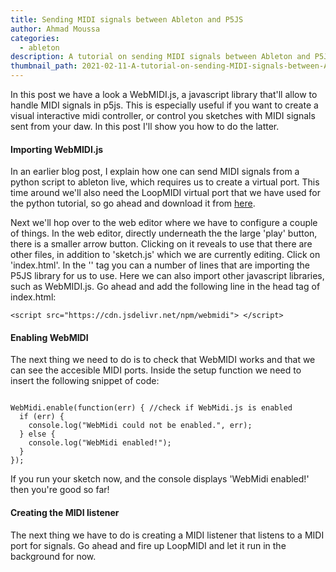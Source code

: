```yaml
---
title: Sending MIDI signals between Ableton and P5JS
author: Ahmad Moussa
categories:
  - ableton
description: A tutorial on sending MIDI signals between Ableton and P5JS.
thumbnail_path: 2021-02-11-A-tutorial-on-sending-MIDI-signals-between-Ableton-and-P5JS.png
---
```

In this post we have a look a WebMIDI.js, a javascript library that'll allow to handle MIDI signals in p5js. This is especially useful if you want to create a visual interactive midi controller, or control you sketches with MIDI signals sent from your daw. In this post I'll show you how to do the latter.

<h4>Importing WebMIDI.js</h4>
In an earlier blog post, I explain how one can send MIDI signals from a python script to ableton live, which requires us to create a virtual port.  This time around we'll also need the LoopMIDI virtual port that we have used for the python tutorial, so go ahead and download it from <a href='http://www.tobias-erichsen.de/software/loopmidi.html' target="_blank" rel="noopener noreferrer">here</a>.

Next we'll hop over to the web editor where we have to configure a couple of things. In the web editor, directly underneath the the large 'play' button, there is a smaller arrow button. Clicking on it reveals to use that there are other files, in addition to 'sketch.js' which we are currently editing. Click on 'index.html'. In the '<head>' tag you can a number of lines that are importing the P5JS library for us to use. Here we can also import other javascript libraries, such as WebMIDI.js. Go ahead and add the following line in the head tag of index.html:
  
<pre><code>&lt;script src="https://cdn.jsdelivr.net/npm/webmidi"&gt; &lt;/script&gt;</code></pre>


<h4>Enabling WebMIDI</h4>
The next thing we need to do is to check that WebMIDI works and that we can see the accesible MIDI ports. Inside the setup function we need to insert the following snippet of code:

<pre><code>
WebMidi.enable(function(err) { //check if WebMidi.js is enabled
  if (err) {
    console.log("WebMidi could not be enabled.", err);
  } else {
    console.log("WebMidi enabled!");
  }
}); 
</code></pre>

If you run your sketch now, and the console displays 'WebMidi enabled!' then you're good so far!

<h4>Creating the MIDI listener</h4>
The next thing we have to do is creating a MIDI listener that listens to a MIDI port for signals. Go ahead and fire up LoopMIDI and let it run in the background for now. 

<pre><code>

</code></pre>
